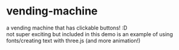 # vending-machine    
    
a vending machine that has clickable buttons! :D    
not super exciting but included in this demo is an example of using fonts/creating text with three.js (and more animation!)    
    